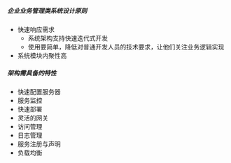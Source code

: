 ##### 企业业务管理类系统设计原则
* 快速响应需求
  * 系统架构支持快速迭代式开发
  * 使用要简单，降低对普通开发人员的技术要求，让他们关注业务逻辑实现
* 系统模块内聚性高
##### 架构需具备的特性
* 快速配置服务器
* 服务监控
* 快速部署
* 灵活的网关
* 访问管理
* 日志管理
* 服务注册与声明
* 负载均衡